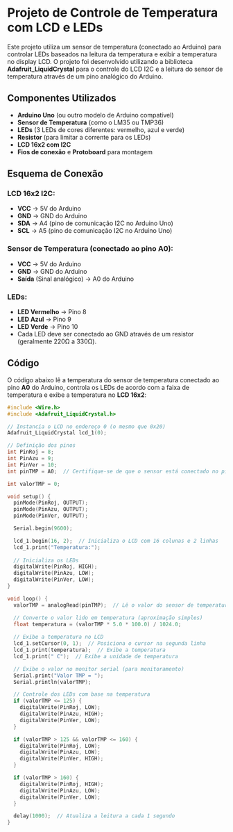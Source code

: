 # Projeto de Controle de Temperatura com LCD e LEDs

Este projeto utiliza um sensor de temperatura (conectado ao Arduino) para controlar LEDs baseados na leitura da temperatura e exibir a temperatura no display LCD. O projeto foi desenvolvido utilizando a biblioteca **Adafruit_LiquidCrystal** para o controle do LCD I2C e a leitura do sensor de temperatura através de um pino analógico do Arduino.

## Componentes Utilizados

- **Arduino Uno** (ou outro modelo de Arduino compatível)
- **Sensor de Temperatura** (como o LM35 ou TMP36)
- **LEDs** (3 LEDs de cores diferentes: vermelho, azul e verde)
- **Resistor** (para limitar a corrente para os LEDs)
- **LCD 16x2 com I2C**
- **Fios de conexão** e **Protoboard** para montagem

## Esquema de Conexão

### LCD 16x2 I2C:
- **VCC** -> 5V do Arduino
- **GND** -> GND do Arduino
- **SDA** -> A4 (pino de comunicação I2C no Arduino Uno)
- **SCL** -> A5 (pino de comunicação I2C no Arduino Uno)

### Sensor de Temperatura (conectado ao pino A0):
- **VCC** -> 5V do Arduino
- **GND** -> GND do Arduino
- **Saída** (Sinal analógico) -> A0 do Arduino

### LEDs:
- **LED Vermelho** -> Pino 8
- **LED Azul** -> Pino 9
- **LED Verde** -> Pino 10
- Cada LED deve ser conectado ao GND através de um resistor (geralmente 220Ω a 330Ω).

## Código

O código abaixo lê a temperatura do sensor de temperatura conectado ao pino **A0** do Arduino, controla os LEDs de acordo com a faixa de temperatura e exibe a temperatura no **LCD 16x2**:

```cpp
#include <Wire.h>
#include <Adafruit_LiquidCrystal.h>

// Instancia o LCD no endereço 0 (o mesmo que 0x20)
Adafruit_LiquidCrystal lcd_1(0);

// Definição dos pinos
int PinRoj = 8;
int PinAzu = 9;
int PinVer = 10;
int pinTMP = A0;  // Certifique-se de que o sensor está conectado no pino A0

int valorTMP = 0;

void setup() {
  pinMode(PinRoj, OUTPUT);
  pinMode(PinAzu, OUTPUT);
  pinMode(PinVer, OUTPUT);

  Serial.begin(9600);

  lcd_1.begin(16, 2);  // Inicializa o LCD com 16 colunas e 2 linhas
  lcd_1.print("Temperatura:");
  
  // Inicializa os LEDs
  digitalWrite(PinRoj, HIGH);
  digitalWrite(PinAzu, LOW);
  digitalWrite(PinVer, LOW);
}

void loop() {
  valorTMP = analogRead(pinTMP);  // Lê o valor do sensor de temperatura

  // Converte o valor lido em temperatura (aproximação simples)
  float temperatura = (valorTMP * 5.0 * 100.0) / 1024.0;
  
  // Exibe a temperatura no LCD
  lcd_1.setCursor(0, 1);  // Posiciona o cursor na segunda linha
  lcd_1.print(temperatura);  // Exibe a temperatura
  lcd_1.print(" C");  // Exibe a unidade de temperatura

  // Exibe o valor no monitor serial (para monitoramento)
  Serial.print("Valor TMP = ");
  Serial.println(valorTMP);

  // Controle dos LEDs com base na temperatura
  if (valorTMP <= 125) {
    digitalWrite(PinRoj, LOW);
    digitalWrite(PinAzu, HIGH);
    digitalWrite(PinVer, LOW);
  }

  if (valorTMP > 125 && valorTMP <= 160) {
    digitalWrite(PinRoj, LOW);
    digitalWrite(PinAzu, LOW);
    digitalWrite(PinVer, HIGH);
  }

  if (valorTMP > 160) {
    digitalWrite(PinRoj, HIGH);
    digitalWrite(PinAzu, LOW);
    digitalWrite(PinVer, LOW);
  }

  delay(1000);  // Atualiza a leitura a cada 1 segundo
}
